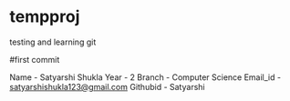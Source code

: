 # tempproj

testing and learning git

#first commit

Name - Satyarshi Shukla
Year - 2
Branch - Computer Science
Email_id - satyarshishukla123@gmail.com
Githubid - Satyarshi
